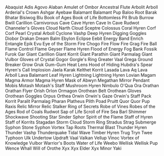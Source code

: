 Abaquist
Adis
Agovo
Alaban
Amulet of Ombor
Ancestral Flute
Arbolit
Arboll
Arderial's Crown
Ashgar
Ayebaw
Balamant
Balamant Pup
Baloo Root
Barak
Bhatar
Bisiwog
Blu
Book of Ages
Book of Life
Bottomless Pit
Brub
Burrow
Bwill
Carillion
Carnivorous Cave
Cave Hyren
Cave In
Cave Rudwot
Channeler's Gloves
Cloud Narth
Cloud Sceptre
Colossus
Coral Hyren
Corf
Corf Pearl
Crystal Arboll
Cyclone Vashp
Deep Hyren
Digging Goggles
Diobor
Drakan
Dream Balm
Ebylon
Eclipse
Eebit
Energy Band
Enrich
Entangle
Epik
Evu
Eye of the Storm
Fire Chogo
Fire Flow
Fire Grag
Fire Ball
Flame Control
Flame Geyser
Flame Hyren
Flood of Energy
Fog Bank
Fossik
Furok
Gar
Giant Carillion
Giant Korrit
Giant Parathin
Giant Parmalag
Giant Vulbor
Gloves of Crystal
Gogor
Gorgle's Ring
Greater Vaal
Grega
Ground Breaker
Grow
Gruk
Gum-Gum
Heat Lens
Hood of Hiding
Hubdra's Spear
Hyren's Call
Implosion
Jaela
Karak
Kelthet
Korrit
Lasada
Lava Aq
Lava Arboll
Lava Balamant
Leaf Hyren
Lightning
Lightning Hyren
Lovian
Magam
Magma Armor
Magma Hyren
Mask of Abwyn
Megathan
Mirror Pendant
Mobis
Motash
Motash's Staff
Mushroom Hyren
Nimbulo
O'Qua
Ora
Orathan
Orathan Flyer
Orish
Orlon
Ormagon
Orothean Belt
Orothean Gloves
Orothean Goggles
Orpus
Orthea
Orwin
Orwin's Gaze
Orwin's Staff
Pack Korrit
Paralit
Parmalag
Pharan
Platheus
Plith
Poad
Pruitt
Quor
Quor Pup
Raxis
Relic Mirror
Relic Stalker
Ring of Secrets
Robe of Vines
Robes of the Ages
Rod of Coals
Rudwot
Sap of Life
Scroll of Fire
Sea Barl
Shimmer
Shockwave
Shooting Star
Sinder
Sphor
Spirit of the Flame
Staff of Hyren
Staff of Korrits
Stagadan
Storm Cloud
Storm Ring
Stradus
Strag
Submerge
Syphon Stone
Syphon Vortex
Tap Roots
Thermal Blast
Thunder Hyren
Thunder Vashp
Thunderquake
Tidal Wave
Timber Hyren
Trug
Tryn
Twee
Typhoon
Ulk
Undertow
Updraft
Vaal
Valkan
Vellup
Vinoc
Vortex of Knowledge
Vulbor
Warrior's Boots
Water of Life
Weebo
Wellisk
Wellisk Pup
Wence
Whall
Will of Orothe
Xyx
Xyx Elder
Xyx Minor
Yaki